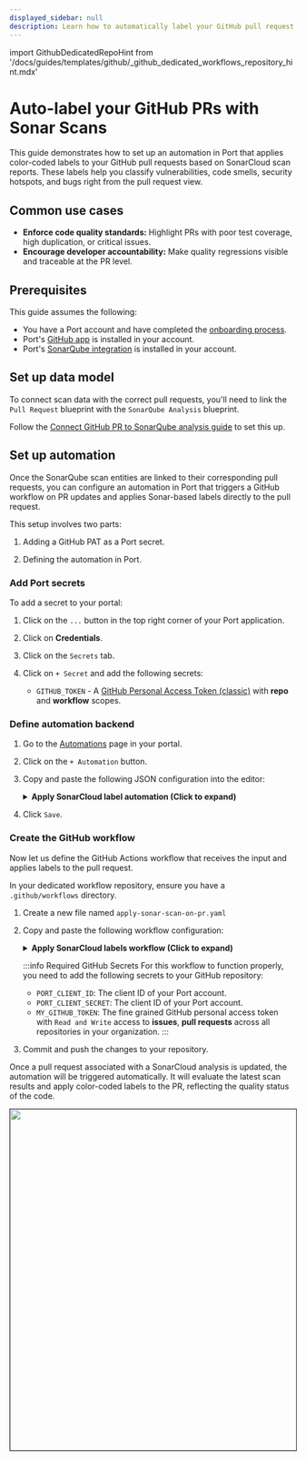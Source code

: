 ```yaml
---
displayed_sidebar: null
description: Learn how to automatically label your GitHub pull request based on SonarQube scan reports
---
```


import GithubDedicatedRepoHint from '/docs/guides/templates/github/_github_dedicated_workflows_repository_hint.mdx'


# Auto-label your GitHub PRs with Sonar Scans

This guide demonstrates how to set up an automation in Port that applies color-coded labels to your GitHub pull requests based on SonarCloud scan reports. These labels help you classify vulnerabilities, code smells, security hotspots, and bugs right from the pull request view.

## Common use cases

- **Enforce code quality standards:** Highlight PRs with poor test coverage, high duplication, or critical issues.
- **Encourage developer accountability:** Make quality regressions visible and traceable at the PR level.


## Prerequisites

This guide assumes the following:
- You have a Port account and have completed the [onboarding process](https://docs.port.io/getting-started/overview).
- Port's [GitHub app](/build-your-software-catalog/sync-data-to-catalog/git/github/) is installed in your account.
- Port's [SonarQube integration](https://docs.port.io/build-your-software-catalog/sync-data-to-catalog/code-quality-security/sonarqube/) is installed in your account.


## Set up data model

To connect scan data with the correct pull requests, you'll need to link the `Pull Request` blueprint with the `SonarQube Analysis` blueprint.

Follow the [Connect GitHub PR to SonarQube analysis guide](https://docs.port.io/guides/all/connect-github-pr-with-sonar-analysis) to set this up.


## Set up automation

Once the SonarQube scan entities are linked to their corresponding pull requests, you can configure an automation in Port that triggers a GitHub workflow on PR updates and applies Sonar-based labels directly to the pull request.

This setup involves two parts:

1. Adding a GitHub PAT as a Port secret.

2. Defining the automation in Port.

### Add Port secrets

To add a secret to your portal:

1. Click on the `...` button in the top right corner of your Port application.

2. Click on **Credentials**.

3. Click on the `Secrets` tab.

4. Click on `+ Secret` and add the following secrets:
    - `GITHUB_TOKEN` - A [GitHub Personal Access Token (classic)](https://docs.github.com/en/authentication/keeping-your-account-and-data-secure/managing-your-personal-access-tokens#creating-a-personal-access-token-classic) with **repo** and **workflow** scopes.


### Define automation backend

1. Go to the [Automations](https://app.getport.io/settings/automations) page in your portal.
2. Click on the `+ Automation` button.
3. Copy and paste the following JSON configuration into the editor:

    <details>
    <summary><b>Apply SonarCloud label automation (Click to expand)</b></summary>

    :::tip Replace placeholders

    Make sure to replace `<YOUR_GITHUB_ORG>` and `<YOUR_GITHUB_REPO>` in the url field below with the actual organization and repository where your `apply-sonar-scan-on-pr.yaml` workflow resides.

    :::

    ```json showLineNumbers
    {
        "identifier": "addLabelOnGithubPR",
        "title": "Add Sonar Scan Label On PR Updated",
        "description": "Automation to add Sonar scan label to the GitHub PR upon update",
        "trigger": {
            "type": "automation",
            "event": {
            "type": "ENTITY_UPDATED",
            "blueprintIdentifier": "githubPullRequest"
            },
            "condition": {
            "type": "JQ",
            "expressions": [
                ".diff.after.relations.sonarAnalysis != null"
            ],
            "combinator": "and"
            }
        },
        "invocationMethod": {
            "type": "WEBHOOK",
            "url": "https://api.github.com/repos/<YOUR_GITHUB_ORG>/<YOUR_GITHUB_REPO>/actions/workflows/apply-sonar-scan-on-pr.yaml/dispatches",
            "method": "POST",
            "headers": {
            "Accept": "application/vnd.github+json",
            "Authorization": "Bearer {{ .secrets.GITHUB_TOKEN }}",
            "Content-Type": "application/json"
            },
            "body": {
            "ref": "main",
            "inputs": {
                "prNumber": "{{ .event.diff.after.properties.prNumber | tostring }}",
                "repository": "{{ .event.diff.after.relations.repository }}",
                "sonarEntity": "{{ .event.diff.after.relations.sonarAnalysis }}",
                "runID": "{{ .run.id }}"
            }
            }
        },
        "publish": true
    }
    ```
    </details>

4. Click `Save`.


### Create the GitHub workflow

Now let us define the GitHub Actions workflow that receives the input and applies labels to the pull request. 

<GithubDedicatedRepoHint/>

In your dedicated workflow repository, ensure you have a `.github/workflows` directory.
1. Create a new file named `apply-sonar-scan-on-pr.yaml`  
2. Copy and paste the following workflow configuration:
      <details>
      <summary><b>Apply SonarCloud labels workflow (Click to expand)</b></summary>

        ```yaml showLineNumbers
        name: Apply Sonar Scan on PR

        on:
          workflow_dispatch:
            inputs:
              prNumber:
                required: true
                type: string
              repository:
                required: true
                type: string
              sonarEntity:
                required: true
                type: string
              runID:
                required: true
                type: string
        jobs:
          analyze_sonar:
            runs-on: ubuntu-latest
            env:
              GH_TOKEN: ${{ secrets.MY_GITHUB_TOKEN }}
            steps:
              - name: Checkout
                uses: actions/checkout@v4

              - name: Fetch Port Access Token
                id: fetch_port_token
                run: |
                  PORT_ACCESS_TOKEN=$(curl -s -L 'https://api.getport.io/v1/auth/access_token' \
                    -H 'Content-Type: application/json' \
                    -H 'Accept: application/json' \
                    -d '{
                      "clientId": "${{ secrets.PORT_CLIENT_ID }}",
                      "clientSecret": "${{ secrets.PORT_CLIENT_SECRET }}"
                    }' | jq -r '.accessToken')
                  echo "PORT_ACCESS_TOKEN=$PORT_ACCESS_TOKEN" >> "$GITHUB_ENV"

              - name: Get Sonar Entity from Port
                id: get_sonar
                run: |
                  sonar_entity_id="${{ github.event.inputs.sonarEntity }}"
                  echo "🔍 Fetching Sonar entity $sonar_entity_id"

                  sonar_response=$(curl -s -X GET "https://api.port.io/v1/blueprints/sonarQubeAnalysis/entities/$sonar_entity_id" \
                    -H "Content-Type: application/json" \
                    -H "Authorization: Bearer ${{ env.PORT_ACCESS_TOKEN }}")

                  echo "$sonar_response"

                  FIXED_ISSUES=$(echo "$sonar_response" | jq '.entity.properties.fixedIssues // 0')
                  NEW_ISSUES=$(echo "$sonar_response" | jq '.entity.properties.newIssues // 0')
                  COVERAGE=$(echo "$sonar_response" | jq '.entity.properties.coverage // 0')
                  DUPLICATIONS=$(echo "$sonar_response" | jq '.entity.properties.duplications // 0')

                  echo "FIXED_ISSUES=$FIXED_ISSUES" >> "$GITHUB_ENV"
                  echo "NEW_ISSUES=$NEW_ISSUES" >> "$GITHUB_ENV"
                  echo "COVERAGE=$COVERAGE" >> "$GITHUB_ENV"
                  echo "DUPLICATIONS=$DUPLICATIONS" >> "$GITHUB_ENV"

              - name: Classify and Apply Sonar Labels
                id: apply_pr_label
                run: |
                  set -e

                  repo="${{ github.event.inputs.repository }}"
                  owner="${{ github.repository_owner }}"
                  pr_number=$(echo "${{ github.event.inputs.prNumber }}" | grep -o '[0-9]\+$')

                  # Classify coverage
                  if (( $(echo "$COVERAGE < 25" | bc -l) )); then
                    coverage_label="Sonar: Coverage - 0-25%"
                  elif (( $(echo "$COVERAGE < 50" | bc -l) )); then
                    coverage_label="Sonar: Coverage - 25-50%"
                  elif (( $(echo "$COVERAGE < 75" | bc -l) )); then
                    coverage_label="Sonar: Coverage - 50-75%"
                  else
                    coverage_label="Sonar: Coverage - 75-100%"
                  fi

                  # Classify new issues
                  if (( NEW_ISSUES == 0 )); then
                    new_issues_label="Sonar: Issues - A"
                  elif (( NEW_ISSUES <= 5 )); then
                    new_issues_label="Sonar: Issues - B"
                  elif (( NEW_ISSUES <= 10 )); then
                    new_issues_label="Sonar: Issues - C"
                  elif (( NEW_ISSUES <= 20 )); then
                    new_issues_label="Sonar: Issues - D"
                  else
                    new_issues_label="Sonar: Issues - E"
                  fi

                  # Classify fixed issues
                  if (( FIXED_ISSUES == 0 )); then
                    fixed_issues_label="Sonar: Fixed - A"
                  elif (( FIXED_ISSUES <= 5 )); then
                    fixed_issues_label="Sonar: Fixed - B"
                  elif (( FIXED_ISSUES <= 10 )); then
                    fixed_issues_label="Sonar: Fixed - C"
                  elif (( FIXED_ISSUES <= 20 )); then
                    fixed_issues_label="Sonar: Fixed - D"
                  else
                    fixed_issues_label="Sonar: Fixed - E"
                  fi

                  # Classify duplications
                  if (( $(echo "$DUPLICATIONS < 5" | bc -l) )); then
                    dup_label="Sonar: Duplication - A"
                  elif (( $(echo "$DUPLICATIONS < 10" | bc -l) )); then
                    dup_label="Sonar: Duplication - B"
                  elif (( $(echo "$DUPLICATIONS < 20" | bc -l) )); then
                    dup_label="Sonar: Duplication - C"
                  elif (( $(echo "$DUPLICATIONS < 30" | bc -l) )); then
                    dup_label="Sonar: Duplication - D"
                  else
                    dup_label="Sonar: Duplication - E"
                  fi

                  labels_to_apply=("$coverage_label" "$new_issues_label" "$fixed_issues_label" "$dup_label")

                  echo "🏷️ Will apply labels: ${labels_to_apply[*]}"

                  # Define a function to assign colors based on grade
                  get_label_color() {
                    label="$1"
                    if [[ "$label" == *" - A" || "$label" == *"75-100%" ]]; then
                      echo "2cbe4e"  # Green
                    elif [[ "$label" == *" - B" || "$label" == *"50-75%" ]]; then
                      echo "a2eeef"  # Light blue
                    elif [[ "$label" == *" - C" || "$label" == *"25-50%" ]]; then
                      echo "fbca04"  # Yellow
                    elif [[ "$label" == *" - D" || "$label" == *"0-25%" ]]; then
                      echo "f66a0a"  # Orange
                    else
                      echo "d73a4a"  # Red for E or anything else
                    fi
                  }

                  # Create labels if they don’t exist, using dynamic colors
                  for label in "${labels_to_apply[@]}"; do
                    color=$(get_label_color "$label")
                    echo "🛠️ Ensuring label exists: $label with color #$color"
                    curl -s -o /dev/null -w "%{http_code}" -X POST "https://api.github.com/repos/$owner/$repo/labels" \
                      -H "Authorization: Bearer $GH_TOKEN" \
                      -H "Accept: application/vnd.github+json" \
                      -d "{\"name\": \"$label\", \"color\": \"$color\"}" | grep -qE "201|422"
                  done

                  # Apply to PR
                  echo "🏷️ Applying labels to PR #$pr_number..."
                  curl -s -X POST "https://api.github.com/repos/$owner/$repo/issues/$pr_number/labels" \
                    -H "Authorization: Bearer $GH_TOKEN" \
                    -H "Accept: application/vnd.github+json" \
                    -d "{\"labels\": [\"${labels_to_apply[0]}\", \"${labels_to_apply[1]}\", \"${labels_to_apply[2]}\", \"${labels_to_apply[3]}\"]}"


              - name: Update Port action status
                if: always()
                run: |
                  if [ "${{ steps.apply_pr_label.outcome }}" == "failure" ]; then
                    STATUS="FAILURE"
                  else
                    STATUS="SUCCESS"
                  fi
              
                  curl -L -X PATCH "https://api.port.io/v1/actions/runs/${{ github.event.inputs.runID }}" \
                  -H "Content-Type: application/json" \
                  -H "Accept: application/json" \
                  -H "Authorization: Bearer ${{ env.PORT_ACCESS_TOKEN }}" \
                  -d '{
                    "status": "'"$STATUS"'",
                    "statusLabel": "'"$STATUS"'",
                    "link": "'"${{ github.server_url }}/${{ github.repository }}/actions/runs/${{ github.run_id }}"'",
                    "summary": "Pull request labeling completed with status: '"$STATUS"'"
                  }'
        ```
      </details>

      :::info Required GitHub Secrets
      For this workflow to function properly, you need to add the following secrets to your GitHub repository:

      - `PORT_CLIENT_ID`: The client ID of your Port account.
      - `PORT_CLIENT_SECRET`: The client ID of your Port account.
      - `MY_GITHUB_TOKEN`: The fine grained GitHub personal access token with `Read and Write` access to **issues**, **pull requests** across all repositories in your organization.
      :::

3. Commit and push the changes to your repository.


Once a pull request associated with a SonarCloud analysis is updated, the automation will be triggered automatically. It will evaluate the latest scan results and apply color-coded labels to the PR, reflecting the quality status of the code.

<img src="/img/guides/sonarCloudPRLabel.png" width="600px" border="1px" />







